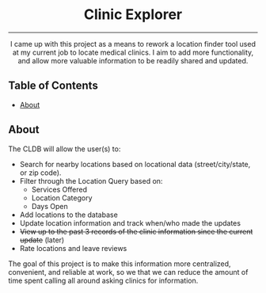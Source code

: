 <!-- <p align="center">
  <a href="" rel="noopener">
 <img width=200px height=200px src="https://i.imgur.com/6wj0hh6.jpg" alt="Project logo"></a>
</p>
 -->
<h1 align="center">Clinic Explorer</h1>

---

<p align="center">
I came up with this project as a means to rework a location finder tool used at my current job to locate medical clinics. I aim to add more functionality, and allow more valuable information to be readily shared and updated.<br> 
</p>

## Table of Contents
- [About](#about)

## About <a name = "about"></a>
The CLDB will allow the user(s) to:
- Search for nearby locations based on locational data (street/city/state, or zip code).
- Filter through the Location Query based on:
  - Services Offered
  - Location Category
  - Days Open
- Add locations to the database
- Update location information and track when/who made the updates
- ~~View up to the past 3 records of the clinic information since the current update~~ (later)
- Rate locations and leave reviews

The goal of this project is to make this information more centralized, convenient, and reliable at work, so we that we can reduce the amount of time spent calling all around asking clinics for information.